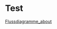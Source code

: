 # Test
[Flussdiagramme_about](./about.md)
<!--[Flussdiagramme__pages](../pages/posts/Flussdiagramme.md)
[Flussdiagramme_Assets](../pages/assets/Flussdiagramme.md)
-->